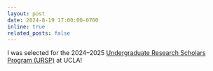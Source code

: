 ```yaml
---
layout: post
date: 2024-8-19 17:00:00-0700
inline: true
related_posts: false
---
```


I was selected for the 2024&ndash;2025 [Undergraduate Research Scholars Program (URSP)](https://sciences.ugresearch.ucla.edu/profiles/ursp/) at UCLA!